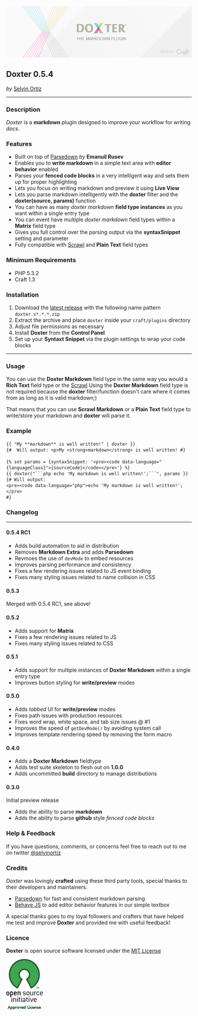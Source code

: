 ![Doxter](resources/img/doxter.png)

## Doxter 0.5.4
*by* [Selvin Ortiz](http://twitter.com/selvinortiz)

----
### Description
_Doxter_ is a **markdown** plugin designed to improve your workflow for writing _docs_.

### Features
* Built on top of [Parsedown](https://github.com/erusev/parsedown) _by_ **Emanuil Rusev**
* Enables you to **write markdown** in a simple text area with **editor behavior** enabled
* Parses your **fenced code blocks** in a very intelligent way and sets them up for proper highlighting
* Lets you focus on writing markdown and preview it using **Live View**
* Lets you parse markdown intelligently with the **doxter** filter and the **doxter(source, params)** function
* You can have as many _doxter markdown_ **field type instances** as you want within a single entry type
* You can event have multiple _doxter markdown_ field types within a **Matrix** field type
* Gives you full control over the parsing output via the **syntaxSnippet** setting and parameter
* Fully compatible with [Scrawl](https://github.com/builtbysplash/craft-scrawl) and **Plain Text** field types

### Minimum Requirements
- PHP 5.3.2
- Craft 1.3

### Installation
1. Download the [latest release](https://github.com/selvinortiz/craft.doxter/releases) with the following name pattern `doxter.v*.*.*.zip`
2. Extract the archive and place `doxter` inside your `craft/plugins` directory
3. Adjust file permissions as necessary
4. Install **Doxter** from the **Control Panel**
5. Set up your **Syntaxt Snippet** via the plugin settings to wrap your code blocks

----
### Usage
You can use the **Doxter Markdown** field type in the same way you would a **Rich Text** field type or the [Scrawl](https://github.com/builtbysplash/craft-scrawl)
Using the **Doxter Markdown** field type is not required because the **doxter** filter/function doesn't care where it comes from as long as it is valid markdown;)

That means that you can use **Scrawl Markdown** or a **Plain Text** field type to write/store your markdown and **doxter** will parse it.

### Example

```twig
{{ "My **markdown** is well written!" | doxter }}
{#  Will output: <p>My <strong>markdown</strong> is well written! #}

{% set params = {syntaxSnippet: '<pre><code data-language="{languageClass}">{sourceCode}</code></pre>'} %}
{{ doxter("```php echo 'My markdown is well written!';```", params }}
{# Will output:
<pre><code data-language="php">echo 'My markdown is well written!';</pre>
#}
```

### Changelog

----
#### 0.5.4 RC1
* Adds build automation to aid in distribution
* Removes **Markdown Extra** and adds **Parsedown**
* Revmoes the use of `devMode` to embed resources
* Improves parsing performance and consistency
* Fixes a few rendering issues related to JS event binding
* Fixes many styling issues related to name collision in CSS

#### 0.5.3
Merged with 0.5.4 RC1, see above!

#### 0.5.2
* Adds support for **Matrix**
* Fixes a few rendering issues related to JS
* Fixes many styling issues related to CSS

#### 0.5.1
* Adds support for multiple instances of **Doxter Markdown** within a single entry type
* Improves button styling for **write/preview** modes

#### 0.5.0
* Adds _tabbed_ UI for **write/preview** modes
* Fixes path issues with production resources
* Fixes word wrap, white space, and tab size issues  @ #1
* Improves the speed of `getDevMode()` by avoiding system call
* Improves template rendering speed by removing the form macro

#### 0.4.0
* Adds a **Doxter Markdown** fieldtype
* Adds test suite skeleton to flesh out on **1.0.0**
* Adds uncommitted **build** directory to manage distributions

#### 0.3.0
Initial preview release

* Adds the ability to parse **markdown**
* Adds the ability to parse **github** style _fenced code blocks_

### Help & Feedback
If you have questions, comments, or concerns feel free to reach out to me on twitter [@selvinortiz](http://twitter.com/selvinortiz)

### Credits
_Doxter_ was lovingly **crafted** using these third party tools, special thanks to their developers and maintainers.

- [Parsedown](http://parsedown.org "The Better Markdown Parser in PHP") for fast and consistent markdown parsing
- [Behave JS](http://jakiestfu.github.io/Behave.js "Editor Behavior") to add editor behavior features in our simple textbox

A special thanks goes to my loyal followers and crafters that have helped me test and improve **Doxter** and provided me with useful feedback!

### Licence
**Doxter** is open source software licensed under the [MIT License](http://opensource.org/licenses/MIT)

![Open Source Initiative](resources/img/osilogo.png)
